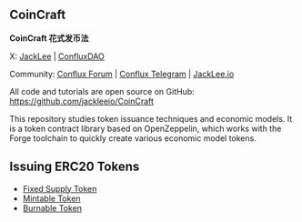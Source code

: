 ## CoinCraft

**CoinCraft 花式发币法**

X: [JackLee](https://x.com/jackleeio) | [ConfluxDAO](https://x.com/ConfluxDAO)

Community: [Conflux Forum](https://forum.conflux.fun/) | [Conflux Telegram](https://t.me/ConfluxDAO) | [JackLee.io](https://jacklee.io/)

All code and tutorials are open source on GitHub: https://github.com/jackleeio/CoinCraft



This repository studies token issuance techniques and economic models. It is a token contract library based on OpenZeppelin, which works with the Forge toolchain to quickly create various economic model tokens.


## Issuing ERC20 Tokens

- [Fixed Supply Token](./ERC20FixedSupply.md)
- [Mintable Token](./ERC20Mintable.md)
- [Burnable Token](./ERC20Burnable.md)
